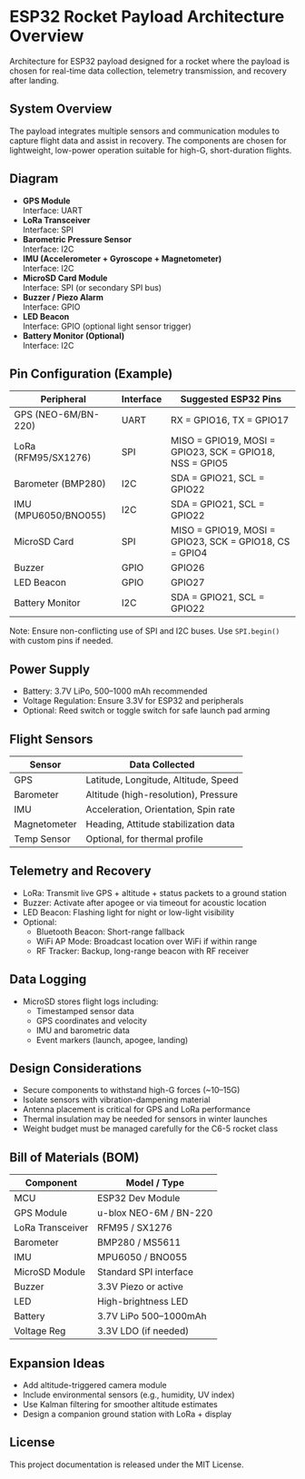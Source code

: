 # ESP32 Rocket Payload Architecture Overview
Architecture for ESP32 payload designed for a rocket where the payload is chosen for real-time data collection, telemetry transmission, and recovery after landing.

## System Overview

The payload integrates multiple sensors and communication modules to capture flight data and assist in recovery. The components are chosen for lightweight, low-power operation suitable for high-G, short-duration flights.

## Diagram

- **GPS Module**  
  Interface: UART  
- **LoRa Transceiver**  
  Interface: SPI  
- **Barometric Pressure Sensor**  
  Interface: I2C  
- **IMU (Accelerometer + Gyroscope + Magnetometer)**  
  Interface: I2C  
- **MicroSD Card Module**  
  Interface: SPI (or secondary SPI bus)  
- **Buzzer / Piezo Alarm**  
  Interface: GPIO  
- **LED Beacon**  
  Interface: GPIO (optional light sensor trigger)  
- **Battery Monitor (Optional)**  
  Interface: I2C  

## Pin Configuration (Example)

| Peripheral           | Interface | Suggested ESP32 Pins   |
|----------------------|-----------|-------------------------|
| GPS (NEO-6M/BN-220)  | UART      | RX = GPIO16, TX = GPIO17|
| LoRa (RFM95/SX1276)  | SPI       | MISO = GPIO19, MOSI = GPIO23, SCK = GPIO18, NSS = GPIO5 |
| Barometer (BMP280)   | I2C       | SDA = GPIO21, SCL = GPIO22 |
| IMU (MPU6050/BNO055) | I2C       | SDA = GPIO21, SCL = GPIO22 |
| MicroSD Card         | SPI       | MISO = GPIO19, MOSI = GPIO23, SCK = GPIO18, CS = GPIO4 |
| Buzzer               | GPIO      | GPIO26 |
| LED Beacon           | GPIO      | GPIO27 |
| Battery Monitor      | I2C       | SDA = GPIO21, SCL = GPIO22 |

Note: Ensure non-conflicting use of SPI and I2C buses. Use `SPI.begin()` with custom pins if needed.

## Power Supply

- Battery: 3.7V LiPo, 500–1000 mAh recommended
- Voltage Regulation: Ensure 3.3V for ESP32 and peripherals
- Optional: Reed switch or toggle switch for safe launch pad arming

## Flight Sensors

| Sensor        | Data Collected         |
|---------------|------------------------|
| GPS           | Latitude, Longitude, Altitude, Speed |
| Barometer     | Altitude (high-resolution), Pressure |
| IMU           | Acceleration, Orientation, Spin rate |
| Magnetometer  | Heading, Attitude stabilization data |
| Temp Sensor   | Optional, for thermal profile |

## Telemetry and Recovery

- LoRa: Transmit live GPS + altitude + status packets to a ground station
- Buzzer: Activate after apogee or via timeout for acoustic location
- LED Beacon: Flashing light for night or low-light visibility
- Optional:
    - Bluetooth Beacon: Short-range fallback
    - WiFi AP Mode: Broadcast location over WiFi if within range
    - RF Tracker: Backup, long-range beacon with RF receiver

## Data Logging

- MicroSD stores flight logs including:
    - Timestamped sensor data
    - GPS coordinates and velocity
    - IMU and barometric data
    - Event markers (launch, apogee, landing)

## Design Considerations

- Secure components to withstand high-G forces (~10–15G)
- Isolate sensors with vibration-dampening material
- Antenna placement is critical for GPS and LoRa performance
- Thermal insulation may be needed for sensors in winter launches
- Weight budget must be managed carefully for the C6-5 rocket class

## Bill of Materials (BOM)

| Component         | Model / Type           |
|------------------|------------------------|
| MCU              | ESP32 Dev Module       |
| GPS Module       | u-blox NEO-6M / BN-220 |
| LoRa Transceiver | RFM95 / SX1276         |
| Barometer        | BMP280 / MS5611        |
| IMU              | MPU6050 / BNO055       |
| MicroSD Module   | Standard SPI interface |
| Buzzer           | 3.3V Piezo or active   |
| LED              | High-brightness LED    |
| Battery          | 3.7V LiPo 500–1000mAh  |
| Voltage Reg      | 3.3V LDO (if needed)   |

## Expansion Ideas

- Add altitude-triggered camera module
- Include environmental sensors (e.g., humidity, UV index)
- Use Kalman filtering for smoother altitude estimates
- Design a companion ground station with LoRa + display

## License

This project documentation is released under the MIT License.
